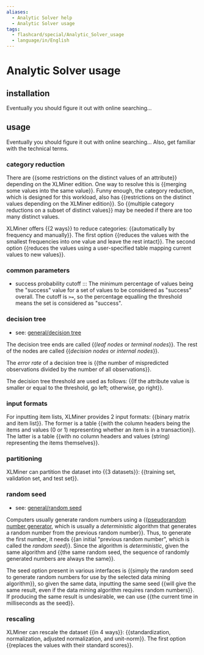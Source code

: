 ```yaml
---
aliases:
  - Analytic Solver help
  - Analytic Solver usage
tags:
  - flashcard/special/Analytic_Solver_usage
  - language/in/English
---
```


# Analytic Solver usage

## installation

Eventually you should figure it out with online searching...

## usage

Eventually you should figure it out with online searching... Also, get familiar with the technical terms.

### category reduction

There are {{some restrictions on the distinct values of an attribute}} depending on the XLMiner edition. One way to resolve this is {{merging some values into the same value}}. Funny enough, the category reduction, which is designed for this workload, also has {{restrictions on the distinct values depending on the XLMiner edition}}. So {{multiple category reductions on a subset of distinct values}} may be needed if there are too many distinct values. <!--SR:!2024-09-20,75,335!2024-09-24,79,335!2024-09-27,82,335!2024-09-01,61,315-->

XLMiner offers {{2 ways}} to reduce categories: {{automatically by frequency and manually}}. The first option {{reduces the values with the smallest frequencies into one value and leave the rest intact}}. The second option {{reduces the values using a user-specified table mapping current values to new values}}. <!--SR:!2024-09-21,76,335!2024-08-20,52,315!2024-09-27,82,335!2024-09-25,80,335-->

### common parameters

- success probability cutoff ::: The minimum percentage of values being the "success" value for a set of values to be considered as "success" overall. The cutoff is `>=`, so the percentage equalling the threshold means the set is considered as "success". <!--SR:!2024-09-22,77,335!2025-01-14,159,315-->

### decision tree

- see: [general/decision tree](../general/decision%20tree.md)

The decision tree ends are called {{_leaf nodes_ or _terminal nodes_}}. The rest of the nodes are called {{_decision nodes_ or _internal nodes_}}. <!--SR:!2024-11-19,163,310!2024-10-19,131,290-->

The _error rate_ of a decision tree is {{the number of mispredicted observations divided by the number of all observations}}. <!--SR:!2025-03-30,252,290-->

The decision tree threshold are used as follows: {{If the attribute value is smaller or equal to the threshold, go left; otherwise, go right}}. <!--SR:!2024-09-26,81,335-->

### input formats

For inputting item lists, XLMiner provides 2 input formats: {{binary matrix and item list}}. The former is a table {{with the column headers being the items and values (0 or 1) representing whether an item is in a transaction}}. The latter is a table {{with no column headers and values (string) representing the items themselves}}. <!--SR:!2024-11-12,103,295!2024-09-20,75,335!2024-09-23,78,335-->

### partitioning

XLMiner can partition the dataset into {{3 datasets}}: {{training set, validation set, and test set}}. <!--SR:!2024-09-21,76,335!2024-08-15,44,295-->

### random seed

- see: [general/random seed](../general/random%20seed.md)

Computers usually generate random numbers using a {{[pseudorandom number generator](../general/pseudorandom%20number%20generator.md), which is usually a _deterministic_ algorithm that generates a random number from the previous random number}}. Thus, to generate the first number, it needs {{an initial "previous random number", which is called the _random seed_}}. Since the algorithm is _deterministic_, given the same algorithm and {{the same random seed, the sequence of randomly generated numbers are always the same}}. <!--SR:!2025-05-16,306,330!2024-12-05,179,310!2024-10-05,121,290-->

The seed option present in various interfaces is {{simply the random seed to generate random numbers for use by the selected data mining algorithm}}, so given the same data, inputting the same seed {{will give the same result, even if the data mining algorithm requires random numbers}}. If producing the same result is undesirable, we can use {{the current time in milliseconds as the seed}}. <!--SR:!2024-09-07,96,270!2024-11-13,160,310!2024-10-16,140,310-->

### rescaling

XLMiner can rescale the dataset {{in 4 ways}}: {{standardization, normalization, adjusted normalization, and unit-norm}}. The first option {{replaces the values with their standard scores}}. <!--SR:!2024-09-19,74,335!2024-09-22,77,335!2024-08-10,39,295-->
